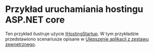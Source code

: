 # <a name="aspnet-core-hosting-startup-sample"></a>Przykład uruchamiania hostingu ASP.NET core

Ten przykład ilustruje użycie [IHostingStartup](https://docs.microsoft.com/dotnet/api/microsoft.aspnetcore.hosting.ihostingstartup). W tym przykładzie przedstawiono scenariusze opisane w [Ulepszenie aplikacji z zestawu zewnętrznego](https://docs.microsoft.com/aspnet/core/fundamentals/host/platform-specific-configuration).
